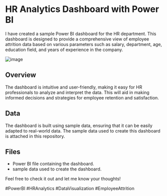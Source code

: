 # HR Analytics Dashboard with Power BI

I have created a sample Power BI dashboard for the HR department. This dashboard is designed to provide a comprehensive view of employee attrition data based on various parameters such as salary, department, age, education field, and years of experience in the company.

![image](https://github.com/nakulnalwa/HR-Analytics-PowerBI/assets/47208563/e6e097ca-a119-47c6-834a-3a2fe4103b21)


## Overview

The dashboard is intuitive and user-friendly, making it easy for HR professionals to analyze and interpret the data. This will aid in making informed decisions and strategies for employee retention and satisfaction.

## Data

The dashboard is built using sample data, ensuring that it can be easily adapted to real-world data. The sample data used to create this dashboard is attached in this repository.

## Files

- Power BI file containing the dashboard.
- sample data used to create the dashboard.


Feel free to check it out and let me know your thoughts!

#PowerBI #HRAnalytics #DataVisualization #EmployeeAttrition
